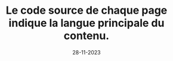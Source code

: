 ---
N: '125'
Rubrique: Internationalisation
title: Le code source de chaque page indique la langue principale du contenu.
detail: Le code source de chaque Document de Contenu (Content Document) indique  la langue principale du contenu.
categories: [" Internationalisation"]
agrege: O4125-E036
opquast: '4125'
indiceebook: '36'
description: "Règle n° 036"
weight:  036
actif: '1'
layout: data
date: 28-11-2023
---